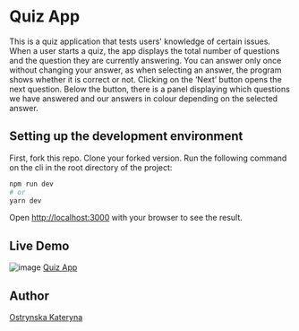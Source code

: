 # Quiz App
This is a quiz application that tests users' knowledge of certain issues. When a user starts a quiz, the app displays the total number of questions and the question they are currently answering. You can answer only once without changing your answer, as when selecting an answer, the program shows whether it is correct or not. Clicking on the ‘Next’ button opens the next question. Below the button, there is a panel displaying which questions we have answered and our answers in colour depending on the selected answer. 

## Setting up the development environment

First, fork this repo.
Clone your forked version.
Run the following command on the cli in the root directory of the project:

```bash
npm run dev
# or
yarn dev
```

Open [http://localhost:3000](http://localhost:3000) with your browser to see the result.

## Live Demo

![image](https://github.com/Ostrynska/next-quiz-app/assets/105549205/22b48b94-9c1b-411d-9ac8-a589bd349da7)
[Quiz App](https://next-quiz-app-nu.vercel.app/)

## Author

[Ostrynska Kateryna](https://ostrynska-kateryna.netlify.app/)
